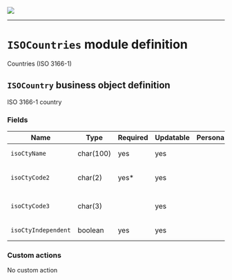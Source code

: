 <!--
 ___ _            _ _    _ _    __
/ __(_)_ __  _ __| (_)__(_) |_ /_/
\__ \ | '  \| '_ \ | / _| |  _/ -_)
|___/_|_|_|_| .__/_|_\__|_|\__\___|
            |_| 
-->
![](https://www.simplicite.io/resources//logos/logo250.png)
* * *

`ISOCountries` module definition
================================

Countries (ISO 3166-1)

`ISOCountry` business object definition
---------------------------------------

ISO 3166-1 country

### Fields

| Name                                                         | Type                                     | Required | Updatable | Personal | Description                                                                      | 
| ------------------------------------------------------------ | ---------------------------------------- | -------- | --------- | -------- | -------------------------------------------------------------------------------- |
| `isoCtyName`                                                 | char(100)                                | yes      | yes       |          | Country name                                                                     |
| `isoCtyCode2`                                                | char(2)                                  | yes*     | yes       |          | Country code (2 letters)                                                         |
| `isoCtyCode3`                                                | char(3)                                  |          | yes       |          | Country code (3 letters)                                                         |
| `isoCtyIndependent`                                          | boolean                                  | yes      | yes       |          | Independent country?                                                             |

### Custom actions

No custom action


